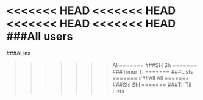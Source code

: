 <<<<<<< HEAD
<<<<<<< HEAD
<<<<<<< HEAD
<<<<<<< HEAD
###All users
=======
###ALina
>>>>>>> Al
=======
###SH
>>>>>>> Sh
=======
###Timur
>>>>>>> Ti
=======
###Lists
=======
###All
>>>>>>> All
=======
###Shl
>>>>>>> Shl
=======
###Til
>>>>>>> Til
>>>>>>> Lists
